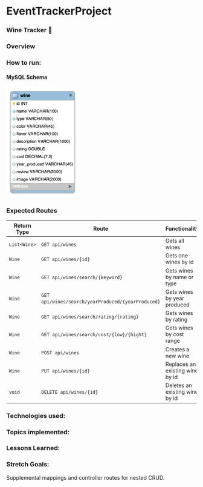 # EventTrackerProject
### Wine Tracker :wine_glass:

### Overview

### How to run:

#### MySQL Schema

![alt text](https://raw.githubusercontent.com/jrentschler-jpg/EventTrackerProject/main/DB/winetrackerdb.png "MySQL Schema")

### Expected Routes

| Return Type   | Route                                            | Functionality                  |
|---------------|--------------------------------------------------|--------------------------------|
| `List<Wine>`  |`GET api/wines`                                   | Gets all wines                 |
| `Wine`        |`GET api/wines/{id}`                              | Gets one wines by id           |
| `Wine`        |`GET api/wines/search/{keyword}`                  | Gets wines by name or type     |
| `Wine`        |`GET api/wines/search/yearProduced/{yearProduced}`| Gets wines by year produced    |
| `Wine`        |`GET api/wines/search/rating/{rating}`            | Gets wines by rating           |
| `Wine`        |`GET api/wines/search/cost/{low}/{hight}`         | Gets wines by cost range       |
| `Wine`        |`POST api/wines`                                  | Creates a new wine             |
| `Wine`        |`PUT api/wines/{id}`                              | Replaces an existing wine by id|
| `void`        |`DELETE api/wines/{id}`                           | Deletes an existing wine by id |


### Technologies used:

### Topics implemented:


### Lessons Learned:

### Stretch Goals:
Supplemental mappings and controller routes for nested CRUD.
